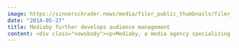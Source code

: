 ```yaml
---
image: https://sinnerschrader.news/media/filer_public_thumbnails/filer_public/03/c8/03c8b299-febc-4caa-ab67-4c1bf320d72a/audience_management.png__480x288_q85_crop_subsampling-2_upscale.png
date: "2014-05-27"
title: Mediaby further develops audience management
content: <div class="newsbody"><p>Mediaby, a media agency specializing in intelligent and efficient display advertising, has further developed their consulting approach for successful audience management, underscoring their claim "data-driven relationships".Their key objective was the optimal and target-driven placement of digital marketing at user-level and the efficient use of every euro invested by advertisers.</p><p>"We are aware that excellent audience management can only work in combination with well-founded consulting. Clients have to develop an understanding of what lies behind the system (ad-server, BI infrastructure, etc.), how customer journey analysis findings are interpreted and which logic lies behind certain decision-making. This is the only way to reach optimal results and attain communal understanding. For this reason, we have re-defined our method," explains Karin Libowitzky, Managing Director at Mediaby.</p><p>For successful audience management, Mediaby addresses four key issues in close cooperation with their clients and with the aid of customer journey analysis findings&#58; Sending the right message (what), at the right time (when) in the right place (where) and addressing the right person (who). It is therefore of importance that the correct user segment be identified as well as a contact route with the highest possible conversion potential (highest purchasing potential) and that all coherences be translated into intelligent placement logic. Efficiency also means that the purchasing process is easily accessible with a minimum of possible contact points. The objectives of the audience management will always be compiled and defined in close communication with the advertisers.</p><p><strong>Audience Management at Mediaby</strong><br/>At the forefront of audience management is the collection of sufficient data. Another deciding factor is meaningful data processing. Mediaby offers clients an individual approach with their in-house business intelligence team, who are responsible for comprehensive data collection, customer journey analysis, segmenting within audience types and the technical placement of marketing within the customer segments. The client’s individual needs play a vital role during the entire process. Which objectives underlie the proposed marketing campaign? The results of the customer journey analysis will be discussed and compared with the campaign’s objectives. This facilitates the integration into the high-end ad-server system, which is able to produce intelligent coherences between audience segments with defined placement logic. For this, Mediaby relies on the technology of fellow subsidiary Next Audience.</p><p><strong>Marketing Operating System</strong><br/>Mediaby employs their established marketing operating system so that clients may track the development of their campaign and react quickly. A dashboard displays all available onsite and offsite data in aggregated form and the most interesting KPIs and may be used as a real-time tool for audience management optimization and evaluation. The dashboard offers maximum transparency, allowing clients a better understanding of coherences and allows for campaign planning and management in real-time, internationally, nationally and regionally. The process for effective audience management is re-started at regular intervals in order to monitor the campaign objectives, the audience segments and the resulting placement logic and amend them if need be.</p><p>This marketing dashboard is currently in use for Stage Entertainment in Germany.</p><p><strong>Downloads&#58;</strong><br/><a href="https://next-audience.com/media/filer_public/8f/3c/8f3c1497-49aa-46d6-a767-91d39e173d92/mediaby_dashboard_screen_management-summary.png" target="_blank">Dashboard Dummy Summary</a><br/><a href="https://next-audience.com/media/filer_public/30/f6/30f6e264-e61c-4111-942d-b923857fa995/mediaby_dashboard_screen_ebene-2-detailansicht.png" target="_blank">Dashboard Dummy Detailansicht1</a><br/><a href="https://next-audience.com/media/filer_public/f7/c1/f7c1d75e-1dcf-4244-87e5-28e13a017133/mediaby_dashboard_ebene-3-detailansicht.png" target="_blank">Dashboard Dummy Detailansicht2</a><br/><a href="https://next-audience.com/media/filer_public/93/61/93611d20-053d-40a0-b8e8-23929c58c99b/karin-libowitzky.jpg" target="_blank">Foto Karin Libowitzky, Managing Director (300dpi)</a></p><p></p><p><a class="news-backlink" href="/en/"><svg class="svg-ico svg-ico--arrow-left"><use xlink&#58;href="#arrow-down"></use></svg>Back to the overview</a></p></div>
---
```

